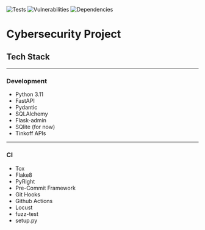 ![Tests](https://github.com/Loganche/cybersec-app/actions/workflows/tests.yml/badge.svg)
![Vulnerabilities](https://github.com/Loganche/cybersec-app/actions/workflows/codeql.yml/badge.svg)
![Dependencies](https://github.com/Loganche/cybersec-app/actions/workflows/dependency-review.yml/badge.svg)

# Cybersecurity Project

## Tech Stack

---

### Development

- Python 3.11
- FastAPI
- Pydantic
- SQLAlchemy
- Flask-admin
- SQlite (for now)
- Tinkoff APIs

---

### CI

- Tox
- Flake8
- PyRight
- Pre-Commit Framework
- Git Hooks
- Github Actions
- Locust
- fuzz-test
- setup.py
